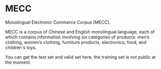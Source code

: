 # MECC
Monolingual Electronic Commerce Corpus (MECC).

MECC is a corpus of Chinese and English monolingual language, each of which contains information involving six categories of products: men’s clothing, women’s clothing, furniture products, electronics, food, and children's toys. 

You can get the test set and valid set here, the training set is not public at the moment.
